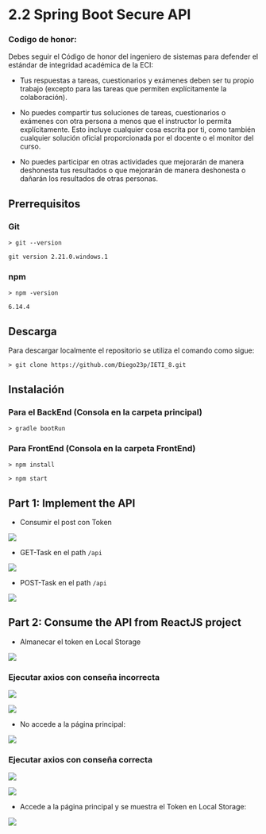 # 2.2 Spring Boot Secure API

### Codigo de honor:
Debes seguir el Código de honor del ingeniero de sistemas para defender el estándar de integridad académica de la ECI:

* Tus respuestas a tareas, cuestionarios y exámenes deben ser tu propio trabajo (excepto para las tareas que permiten explícitamente la colaboración).

* No puedes compartir tus soluciones de tareas, cuestionarios o exámenes con otra persona a menos que el instructor lo permita explícitamente. Esto incluye cualquier cosa escrita por ti, como también cualquier solución oficial proporcionada por el docente o el monitor del curso.

* No puedes participar en otras actividades que mejorarán de manera deshonesta tus resultados o que mejorarán de manera deshonesta o dañarán los resultados de otras personas.

## Prerrequisitos

### Git

```
> git --version

git version 2.21.0.windows.1
```

### npm

```
> npm -version

6.14.4
```

## Descarga

Para descargar localmente el repositorio se utiliza el comando como sigue:
```
> git clone https://github.com/Diego23p/IETI_8.git
```

## Instalación

### Para el BackEnd (Consola en la carpeta principal)

```
> gradle bootRun
```

### Para FrontEnd (Consola en la  carpeta FrontEnd)

```
> npm install

> npm start
```

## Part 1: Implement the API

- Consumir el post con Token

![](/img/1.jpg)

- GET-Task en el path ```/api```

![](/img/2.jpg)

- POST-Task en el path ```/api```

![](/img/3.jpg)

## Part 2: Consume the API from ReactJS project

- Almanecar el token en Local Storage

![](/img/4.jpg)

### Ejecutar axios con conseña incorrecta

![](/img/5.jpg)

![](/img/6.jpg)

- No accede a la página principal:

![](/img/7.jpg)

### Ejecutar axios con conseña correcta

![](/img/8.jpg)

![](/img/9.jpg)

- Accede a la página principal y se muestra el Token en Local Storage:

![](/img/10.jpg)
